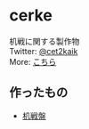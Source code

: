 # cerke
机戦に関する製作物  
Twitter: [@cet2kaik](https://twitter.com/cet2kaik)  
More: [こちら](http://sozysozbot.github.io/cerke)

## 作ったもの
* [机戦盤](http://schwert398.github.io/cerke/cerke_board)
